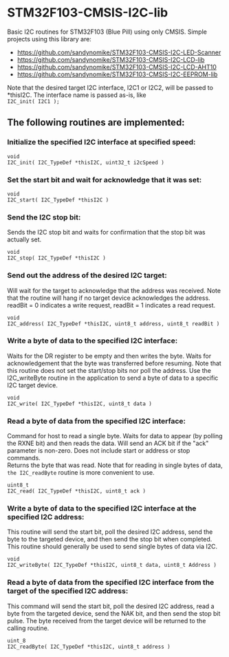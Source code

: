 # STM32F103-CMSIS-I2C-lib
Basic I2C routines for STM32F103 (Blue Pill) using only CMSIS. Simple projects using this library are:
+ https://github.com/sandynomike/STM32F103-CMSIS-I2C-LED-Scanner
+ https://github.com/sandynomike/STM32F103-CMSIS-I2C-LCD-lib
+ https://github.com/sandynomike/STM32F103-CMSIS-I2C-LCD-AHT10
+ https://github.com/sandynomike/STM32F103-CMSIS-I2C-EEPROM-lib

Note that the desired target I2C interface, I2C1 or I2C2, will be passed to *thisI2C. The interface name is passed as-is, like<br> `I2C_init( I2C1 );`<br>
## The following routines are implemented:<br>

### Initialize the specified I2C interface at specified speed:
```
void
I2C_init( I2C_TypeDef *thisI2C, uint32_t i2cSpeed )
```
### Set the start bit and wait for acknowledge that it was set:
```
void
I2C_start( I2C_TypeDef *thisI2C )
``` 

### Send the I2C stop bit:
Sends the I2C stop bit and waits for confirmation that the stop bit was actually set.
```
void
I2C_stop( I2C_TypeDef *thisI2C )
```

### Send out the address of the desired I2C target:
Will wait for the target to acknowledge that the address was received.
Note that the routine will hang if no target device acknowledges the address.<br>
readBit = 0 indicates a write request, readBit = 1 indicates a read request.
```
void
I2C_address( I2C_TypeDef *thisI2C, uint8_t address, uint8_t readBit )
```

### Write a byte of data to the specified I2C interface:
Waits for the DR register to be empty and then writes the byte. Waits for acknowledgement that the
byte was transferred before resuming. Note that this routine does not
set the start/stop bits nor poll the address. Use the I2C_writeByte routine in the application
to send a byte of data to a specific I2C target device.
```
void
I2C_write( I2C_TypeDef *thisI2C, uint8_t data )
```

### Read a byte of data from the specified I2C interface:
Command for host to read a single byte. Waits for data to appear (by polling the RXNE bit) and then reads the data.
Will send an ACK bit if the "ack" parameter is non-zero. Does not include start or address or stop commands.<br>
Returns the byte that was read. Note that for reading in single bytes of data, `the I2C_readByte` routine is more
convenient to use.
```
uint8_t
I2C_read( I2C_TypeDef *thisI2C, uint8_t ack )
```
### Write a byte of data to the specified I2C interface at the specified I2C address:
This routine will send the start bit, poll the desired I2C address, send the byte to the targeted device,
and then send the stop bit when completed. This routine should generally be used to send single bytes of
data via I2C.
```
void
I2C_writeByte( I2C_TypeDef *thisI2C, uint8_t data, uint8_t Address )
```

### Read a byte of data from the specified I2C interface from the target of the specified I2C address:
This command will send the start bit, poll the desired I2C address, read a byte from the targeted device,
send the NAK bit, and then send the stop bit pulse. The byte received from the target device will be returned
to the calling routine.
```
uint_8
I2C_readByte( I2C_TypeDef *thisI2C, uint8_t address )
```
